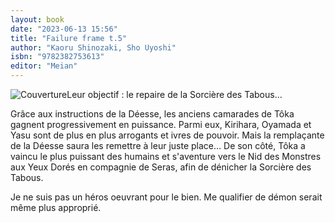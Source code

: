 ```yaml
---
layout: book
date: "2023-06-13 15:56"
title: "Failure frame t.5"
author: "Kaoru Shinozaki, Sho Uyoshi"
isbn: "9782382753613"
editor: "Meian"
---
```

![Couverture](/img/9782382753613.jpg)Leur objectif : le repaire de la Sorcière des Tabous...

Grâce aux instructions de la Déesse, les anciens camarades de Tôka gagnent progressivement en puissance. Parmi eux, Kirihara, Oyamada et Yasu sont de plus en plus arrogants et ivres de pouvoir. Mais la remplaçante de la Déesse saura les remettre à leur juste place...
De son côté, Tôka a vaincu le plus puissant des humains et s'aventure vers le Nid des Monstres aux Yeux Dorés en compagnie de Seras, afin de dénicher la Sorcière des Tabous. 

Je ne suis pas un héros oeuvrant pour le bien. Me qualifier de démon serait même plus approprié.
